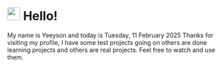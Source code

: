  <h1>
    <img src="https://emojis.slackmojis.com/emojis/images/1643510097/45343/hi.gif?1643510097" width="30"/> 
    Hello!
 </h1>
 <p>
    My name is Yeeyson and today is Tuesday, 11 February 2025
    Thanks for visiting my profile, I have some test projects going on others are done learning projects and others are real projects.
    Feel free to watch and use them.
 </p>